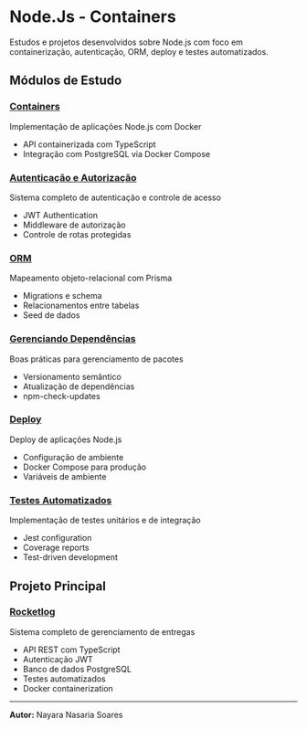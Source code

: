 # Node.Js - Containers

Estudos e projetos desenvolvidos sobre Node.js com foco em containerização, autenticação, ORM, deploy e testes automatizados.

## Módulos de Estudo

### [Containers](./Containers/)
Implementação de aplicações Node.js com Docker
- API containerizada com TypeScript
- Integração com PostgreSQL via Docker Compose

### [Autenticação e Autorização](./Autenticação-Autorização/)
Sistema completo de autenticação e controle de acesso
- JWT Authentication
- Middleware de autorização
- Controle de rotas protegidas

### [ORM](./ORM/)
Mapeamento objeto-relacional com Prisma
- Migrations e schema
- Relacionamentos entre tabelas
- Seed de dados

### [Gerenciando Dependências](./Gerenciando-Dependencias/)
Boas práticas para gerenciamento de pacotes
- Versionamento semântico
- Atualização de dependências
- npm-check-updates

### [Deploy](./Deploy/)
Deploy de aplicações Node.js
- Configuração de ambiente
- Docker Compose para produção
- Variáveis de ambiente

### [Testes Automatizados](./Testes-Automatizados/)
Implementação de testes unitários e de integração
- Jest configuration
- Coverage reports
- Test-driven development

## Projeto Principal

### [Rocketlog](./Rocketlog-projeto/)
Sistema completo de gerenciamento de entregas
- API REST com TypeScript
- Autenticação JWT
- Banco de dados PostgreSQL
- Testes automatizados
- Docker containerization

---

**Autor:** Nayara Nasaria Soares
